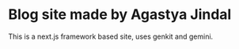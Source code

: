 # Blog site made by Agastya Jindal

This is a next.js framework based site, uses genkit and gemini.

